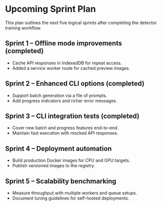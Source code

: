 # Upcoming Sprint Plan

This plan outlines the next five logical sprints after completing the detector training workflow.

## Sprint 1 – Offline mode improvements (completed)
* Cache API responses in IndexedDB for repeat access.
* Added a service worker route for cached preview images.

## Sprint 2 – Enhanced CLI options (completed)
* Support batch generation via a file of prompts.
* Add progress indicators and richer error messages.

## Sprint 3 – CLI integration tests (completed)
* Cover new batch and progress features end-to-end.
* Maintain fast execution with mocked API responses.

## Sprint 4 – Deployment automation
* Build production Docker images for CPU and GPU targets.
* Publish versioned images to the registry.

## Sprint 5 – Scalability benchmarking
* Measure throughput with multiple workers and queue setups.
* Document tuning guidelines for self-hosted deployments.
